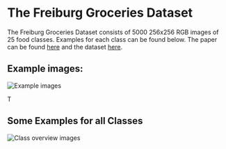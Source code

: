 # The Freiburg Groceries Dataset
The Freiburg Groceries Dataset consists of 5000 256x256 RGB images of 25 food classes. Examples for each class can be found below. The paper can be found [here](http://ais.informatik.uni-freiburg.de/publications/papers/jund16groceries.pdf) and the dataset [here](http://aisdatasets.informatik.uni-freiburg.de/freiburg_groceries_dataset/).

## Example images:
![Example images](https://github.com/rajeshXT/CNN-Implementation-on-Freiburg-Grocery-dataset/blob/main/examples.png)




T
## Some Examples for all Classes
![Class overview images](https://github.com/rajeshXT/CNN-Implementation-on-Freiburg-Grocery-dataset/blob/main/class_overview.png)
